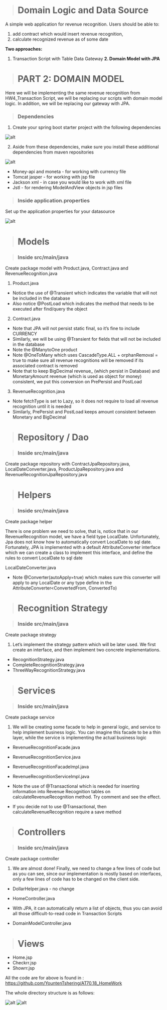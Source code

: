 ># Domain Logic and Data Source

A simple web application for revenue recognition. Users should be able to:

1. add contract which would insert revenue recognition,
2. calculate recognized revenue as of some date

**Two approaches:**

1. Transaction Script with Table Data Gateway
**2. Domain Model with JPA**

># PART 2: DOMAIN MODEL


Here we will be implementing the same revenue recognition from HW4_Transaction Script, we will be replacing our scripts with domain model logic.  In addition, we will be replacing our gateway with JPA.  

>### Dependencies

1. Create your spring boot starter project with the following dependencies

![alt](./image/1.PNG)

2. Aside from these dependencies, make sure you install these additional dependencies from maven repositories

![alt](./image/2.PNG)

- Money-api and moneta - for working with currency file
- Tomcat jasper - for working with jsp file
- Jackson xml - in case you would like to work with xml file
- Jstl - for rendering ModelAndView objects in jsp files

>### Inside application.properties

Set up the application properties for your datasource

![alt](./image/3.PNG)

># Models

>### Inside src/main/java

Create package model with Product.java, Contract.java and RevenueRecognition.java

1. Product.java

- Notice the use of @Transient which indicates the variable that will not be included in the database
- Also notice @PostLoad which indicates the method that needs to be executed after find/query the object

2. Contract.java

- Note that JPA will not persist static final, so it’s fine to include CURRENCY
- Similarly, we will be using @Transient for fields that will not be included in the database
- Note the @ManytoOne product
- Note @OneToMany which uses CascadeType.ALL + orphanRemoval = true to make sure all revenue recognitions will be removed if its associated contract is removed
- Note that to keep BigDecimal revenue_ (which persist in Database) and MonetaryAmount revenue (which is used as object for money) consistent, we put this conversion on PrePersist and PostLoad

3. RevenueRecognition.java

- Note fetchType is set to Lazy, so it does not require to load all revenue recognition until it is needed
- Similarly, PrePersist and PostLoad keeps amount consistent between Monetary and BigDecimal

># Repository / Dao

>### Inside src/main/java

Create package repository with ContractJpaRepository.java, LocalDateConverter.java, ProductJpaRepository.java and RevenueRecognitionJpaRepository.java

># Helpers

>### Inside src/main/java

Create package helper

There is one problem we need to solve, that is, notice that in our RevenueRecognition model, we have a field type LocalDate.  Unfortunately, Jpa does not know how to automatically convert LocalDate to sql date.  Fortunately, JPA is implemented with a default AttributeConverter interface which we can create a class to implement this interface, and define the rules to convert LocalDate to sql date

 LocalDateConverter.java

- Note @Converter(autoApply=true) which makes sure this converter will apply to any LocalDate or any type define in the AttributeConverter<ConvertedFrom, ConvertedTo)

># Recognition Strategy

>### Inside src/main/java

Create package strategy

1. Let’s implement the strategy pattern which will be later used.  We first create an interface, and then implement two concrete implementations.

- RecognitionStrategy.java
- CompleteRecognitionStrategy.java
- ThreeWayRecognitionStrategy.java

># Services

>### Inside src/main/java

Create package service

1. We will be creating some facade to help in general logic, and service to help implement business logic.  You can imagine this facade to be a thin layer, while the service is implementing the actual business logic

- RevenueRecognitionFacade.java
- RevenueRecognitionService.java
- RevenueRecognitionFacadeImpl.java
- RevenueRecognitionServiceImpl.java

- Note the use of @Transactional which is needed for inserting information into Revenue Recognition tables on calculateRevenueRecognition method.  Try comment and see the effect.
- If you decide not to use @Transactional, then calculateRevenueRecognition require a save method

># Controllers

>### Inside src/main/java

Create package controller

1. We are almost done!  Finally, we need to change a few lines of code but as you can see, since our implementation is mostly based on interfaces, only a few lines of code has to be changed on the client side.

- DollarHelper.java - no change
- HomeController.java

- With JPA, it can automatically return a list of objects, thus you can avoid all those difficult-to-read code in Transaction Scripts

- DomainModelController.java

># Views

- Home.jsp
- Checkrr.jsp
- Showrr.jsp

All the code are for above is found in : https://github.com/YountenTshering/AT70.18_HomeWork

The whole directory structure is as follows:

![alt](./image/4.PNG)
![alt](./image/5.PNG)